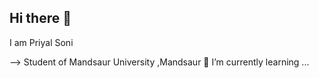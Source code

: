 ## Hi there 👋

<!--
**priyalsoni10/priyalsoni10** is a ✨ _special_ ✨ repository because its `README.md` (this file) appears on your GitHub profile.

Here are some ideas to get you started:
--> I am Priyal Soni 
--> Student of Mandsaur University ,Mandsaur
🌱 I’m currently learning ...


